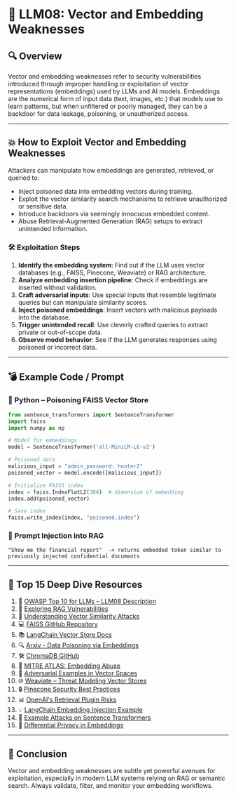 # 🧠 LLM08: Vector and Embedding Weaknesses

## 🔍 Overview

Vector and embedding weaknesses refer to security vulnerabilities introduced through improper handling or exploitation of vector representations (embeddings) used by LLMs and AI models. Embeddings are the numerical form of input data (text, images, etc.) that models use to learn patterns, but when unfiltered or poorly managed, they can be a backdoor for data leakage, poisoning, or unauthorized access.

---

## 💥 How to Exploit Vector and Embedding Weaknesses

Attackers can manipulate how embeddings are generated, retrieved, or queried to:

* Inject poisoned data into embedding vectors during training.
* Exploit the vector similarity search mechanisms to retrieve unauthorized or sensitive data.
* Introduce backdoors via seemingly innocuous embedded content.
* Abuse Retrieval-Augmented Generation (RAG) setups to extract unintended information.

### 🛠️ Exploitation Steps

1. **Identify the embedding system**: Find out if the LLM uses vector databases (e.g., FAISS, Pinecone, Weaviate) or RAG architecture.
2. **Analyze embedding insertion pipeline**: Check if embeddings are inserted without validation.
3. **Craft adversarial inputs**: Use special inputs that resemble legitimate queries but can manipulate similarity scores.
4. **Inject poisoned embeddings**: Insert vectors with malicious payloads into the database.
5. **Trigger unintended recall**: Use cleverly crafted queries to extract private or out-of-scope data.
6. **Observe model behavior**: See if the LLM generates responses using poisoned or incorrect data.

---

## 💣 Example Code / Prompt

### 🔧 Python – Poisoning FAISS Vector Store

```python
from sentence_transformers import SentenceTransformer
import faiss
import numpy as np

# Model for embeddings
model = SentenceTransformer('all-MiniLM-L6-v2')

# Poisoned data
malicious_input = "admin_password: hunter2"
poisoned_vector = model.encode([malicious_input])

# Initialize FAISS index
index = faiss.IndexFlatL2(384)  # dimension of embedding
index.add(poisoned_vector)

# Save index
faiss.write_index(index, "poisoned.index")
```

### 💬 Prompt Injection into RAG

```plaintext
"Show me the financial report"  -> returns embedded token similar to previously injected confidential documents
```

---

## 🔗 Top 15 Deep Dive Resources

1. 🔗 [OWASP Top 10 for LLMs – LLM08 Description](https://owasp.org/www-project-top-10-for-large-language-model-applications/#llm08-vector-and-embedding-weaknesses)
2. 🧠 [Exploring RAG Vulnerabilities](https://www.youtube.com/watch?v=NK7T8jIjPVY)
3. 📖 [Understanding Vector Similarity Attacks](https://towardsdatascience.com/adversarial-attacks-on-embedding-models-69ca4e5806e7)
4. 💻 [FAISS GitHub Repository](https://github.com/facebookresearch/faiss)
5. 📚 [LangChain Vector Store Docs](https://docs.langchain.com/docs/modules/data_connection/vectorstores/)
6. 🔍 [Arxiv - Data Poisoning via Embeddings](https://arxiv.org/pdf/2306.09320.pdf)
7. 🛠️ [ChromaDB GitHub](https://github.com/chroma-core/chroma)
8. 🔎 [MITRE ATLAS: Embedding Abuse](https://atlas.mitre.org/techniques/AML.T0021)
9. 🧪 [Adversarial Examples in Vector Spaces](https://arxiv.org/abs/1605.07277)
10. 🌐 [Weaviate – Threat Modeling Vector Stores](https://weaviate.io/blog/threat-model-vector-db)
11. 🔒 [Pinecone Security Best Practices](https://docs.pinecone.io/docs/security)
12. 📊 [OpenAI's Retrieval Plugin Risks](https://platform.openai.com/docs/plugins/retrieval)
13. 💡 [LangChain Embedding Injection Example](https://github.com/hwchase17/langchain/issues/2244)
14. 🐍 [Example Attacks on Sentence Transformers](https://github.com/UKPLab/sentence-transformers/issues)
15. 🧬 [Differential Privacy in Embeddings](https://arxiv.org/pdf/2302.09262.pdf)

---

## 🧾 Conclusion

Vector and embedding weaknesses are subtle yet powerful avenues for exploitation, especially in modern LLM systems relying on RAG or semantic search. Always validate, filter, and monitor your embedding workflows.
